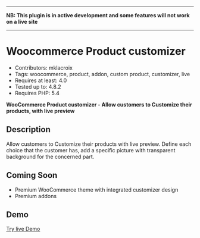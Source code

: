----

**NB: This plugin is in active development and some features will not work on a live site**

----

# Woocommerce Product customizer 
- Contributors: mklacroix
- Tags: woocommerce, product, addon, custom product, customizer, live
- Requires at least: 4.0
- Tested up to: 4.8.2
- Requires PHP: 5.4

**WooCommerce Product customizer - Allow customers to Customize their products, with live preview**

## Description
Allow customers to Customize their products with live preview. 
Define each choice that the customer has, add a specific picture with transparent background for the concerned part.

## Coming Soon

- Premium WooCommerce theme with integrated customizer design
- Premium addons

## Demo 

[Try live Demo](http://demos.mklacroix.com/shop/custom-chair/)